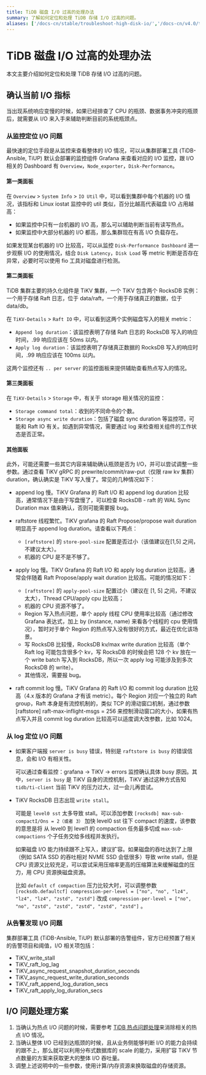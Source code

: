 ```yaml
---
title: TiDB 磁盘 I/O 过高的处理办法
summary: 了解如何定位和处理 TiDB 存储 I/O 过高的问题。
aliases: ['/docs-cn/stable/troubleshoot-high-disk-io/','/docs-cn/v4.0/troubleshoot-high-disk-io/']
---
```


# TiDB 磁盘 I/O 过高的处理办法

本文主要介绍如何定位和处理 TiDB 存储 I/O 过高的问题。

## 确认当前 I/O 指标 

当出现系统响应变慢的时候，如果已经排查了 CPU 的瓶颈、数据事务冲突的瓶颈后，就需要从 I/O 来入手来辅助判断目前的系统瓶颈点。

### 从监控定位 I/O 问题

最快速的定位手段是从监控来查看整体的 I/O 情况，可以从集群部署工具 (TiDB-Ansible, TiUP) 默认会部署的监控组件 Grafana 来查看对应的 I/O 监控，跟 I/O 相关的 Dashboard 有 `Overview`，`Node_exporter`，`Disk-Performance`。

#### 第一类面板

在 `Overview` > `System Info` > `IO Util`  中，可以看到集群中每个机器的 I/O 情况，该指标和 Linux iostat 监控中的 util 类似，百分比越高代表磁盘 I/O 占用越高：

- 如果监控中只有一台机器的 I/O 高，那么可以辅助判断当前有读写热点。
- 如果监控中大部分机器的 I/O 都高，那么集群现在有高 I/O 负载存在。

如果发现某台机器的 I/O 比较高，可以从监控 `Disk-Performance Dashboard` 进一步观察 I/O 的使用情况，结合 `Disk Latency`，`Disk Load` 等 metric 判断是否存在异常，必要时可以使用 fio 工具对磁盘进行检测。

#### 第二类面板

TiDB 集群主要的持久化组件是 TiKV 集群，一个 TiKV 包含两个 RocksDB 实例：一个用于存储 Raft 日志，位于 data/raft，一个用于存储真正的数据，位于 data/db。

在 `TiKV-Details` > `Raft IO` 中，可以看到这两个实例磁盘写入的相关 metric：

- `Append log duration`：该监控表明了存储 Raft 日志的 RocksDB 写入的响应时间，.99 响应应该在 50ms 以内。
- `Apply log duration`：该监控表明了存储真正数据的 RocksDB 写入的响应时间，.99 响应应该在 100ms 以内。

这两个监控还有 `.. per server` 的监控面板来提供辅助查看热点写入的情况。

#### 第三类面板

在 `TiKV-Details` > `Storage` 中，有关于 storage 相关情况的监控：

- `Storage command total`：收到的不同命令的个数。
- `Storage async write duration`：包括了磁盘 sync duration 等监控项，可能和 Raft IO 有关。如遇到异常情况，需要通过 log 来检查相关组件的工作状态是否正常。

#### 其他面板

此外，可能还需要一些其它内容来辅助确认瓶颈是否为 I/O，并可以尝试调整一些参数。通过查看 TiKV gRPC 的 prewrite/commit/raw-put（仅限 raw kv 集群）duration，确认确实是 TiKV 写入慢了。常见的几种情况如下：

- append log 慢。TiKV Grafana 的 Raft I/O 和 append log duration 比较高，通常情况下是由于写盘慢了，可以检查 RocksDB - raft 的 WAL Sync Duration max 值来确认，否则可能需要报 bug。
- raftstore 线程繁忙。TiKV grafana 的 Raft Propose/propose wait duration 明显高于 append log duration。请查看以下两点：

    - `[raftstore]` 的 `store-pool-size` 配置是否过小（该值建议在[1,5] 之间，不建议太大）。
    - 机器的 CPU 是不是不够了。

- apply log 慢。TiKV Grafana 的 Raft I/O 和 apply log duration 比较高，通常会伴随着 Raft Propose/apply wait duration 比较高。可能的情况如下：
  
    - `[raftstore]` 的 `apply-pool-size` 配置过小（建议在 [1, 5] 之间，不建议太大），Thread CPU/apply cpu 比较高；
    - 机器的 CPU 资源不够了。
    - Region 写入热点问题，单个 apply 线程 CPU 使用率比较高（通过修改 Grafana 表达式，加上 by (instance, name) 来看各个线程的 cpu 使用情况），暂时对于单个 Region 的热点写入没有很好的方式，最近在优化该场景。
    - 写 RocksDB 比较慢，RocksDB kv/max write duration 比较高（单个 Raft log 可能包含很多个 kv，写 RocksDB 的时候会把 128 个 kv 放在一个 write batch 写入到 RocksDB，所以一次 apply log 可能涉及到多次 RocksDB 的 write）。
    - 其他情况，需要报 bug。

- raft commit log 慢。TiKV Grafana 的 Raft I/O 和 commit log duration 比较高（4.x 版本的 Grafana 才有该 metric）。每个 Region 对应一个独立的 Raft group，Raft 本身是有流控机制的，类似 TCP 的滑动窗口机制，通过参数 [raftstore] raft-max-inflight-msgs = 256 来控制滑动窗口的大小，如果有热点写入并且 commit log duration 比较高可以适度调大改参数，比如 1024。

### 从 log 定位 I/O 问题

- 如果客户端报 `server is busy` 错误，特别是 `raftstore is busy` 的错误信息，会和 I/O 有相关性。

    可以通过查看监控：grafana -> TiKV -> errors 监控确认具体 busy 原因。其中，`server is busy` 是 TiKV 自身的流控机制，TiKV 通过这种方式告知 `tidb/ti-client` 当前 TiKV 的压力过大，过一会儿再尝试。

- TiKV RocksDB 日志出现 `write stall`。

    可能是 `level0 sst` 太多导致 stall。可以添加参数 `[rocksdb] max-sub-compactI/Ons = 2（或者 3）` 加快 level0 sst 往下 compact 的速度，该参数的意思是将 从 level0 到 level1 的 compaction 任务最多切成 `max-sub-compactions` 个子任务交给多线程并发执行。

    如果磁盘 I/O 能力持续跟不上写入，建议扩容。如果磁盘的吞吐达到了上限（例如 SATA SSD 的吞吐相对 NVME SSD 会低很多）导致 write stall，但是 CPU 资源又比较充足，可以尝试采用压缩率更高的压缩算法来缓解磁盘的压力，用 CPU 资源换磁盘资源。
    
    比如 `default cf compaction` 压力比较大时，可以调整参数 `[rocksdb.defaultcf] compression-per-level = ["no", "no", "lz4", "lz4", "lz4", "zstd", "zstd"]` 改成 `compression-per-level = ["no", "no", "zstd", "zstd", "zstd", "zstd", "zstd"]` 。

### 从告警发现 I/O 问题

集群部署工具 (TiDB-Ansible, TiUP) 默认部署的告警组件，官方已经预置了相关的告警项目和阈值，I/O 相关项包括：

- TiKV_write_stall
- TiKV_raft_log_lag
- TiKV_async_request_snapshot_duration_seconds
- TiKV_async_request_write_duration_seconds
- TiKV_raft_append_log_duration_secs
- TiKV_raft_apply_log_duration_secs

## I/O 问题处理方案

1. 当确认为热点 I/O 问题的时候，需要参考 [TiDB 热点问题处理](/troubleshoot-hot-spot-issues.md)来消除相关的热点 I/O 情况。
2. 当确认整体 I/O 已经到达瓶颈的时候，且从业务侧能够判断 I/O 的能力会持续的跟不上，那么就可以利用分布式数据库的 scale 的能力，采用扩容 TiKV 节点数量的方案来获取更大的整体 I/O 吞吐量。
3. 调整上述说明中的一些参数，使用计算/内存资源来换取磁盘的存储资源。
